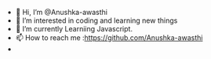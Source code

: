 - 👋 Hi, I’m @Anushka-awasthi
- 👀 I’m interested in coding and learning new things
- 🌱 I’m currently Learniing Javascript.
- 📫 How to reach me :https://github.com/Anushka-awasthi
- 

<!---
Anushka-awasthi/Anushka-awasthi is a ✨ special ✨ repository because its `README.md` (this file) appears on your GitHub profile.
You can click the Preview link to take a look at your changes.
--->
